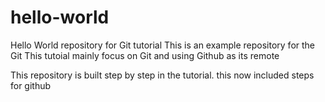 # hello-world
Hello World repository for Git tutorial
This is an example repository for the Git 
This tutoial mainly focus on Git and using Github as its remote

This repository is built step by step in the tutorial.
this now included steps for github
